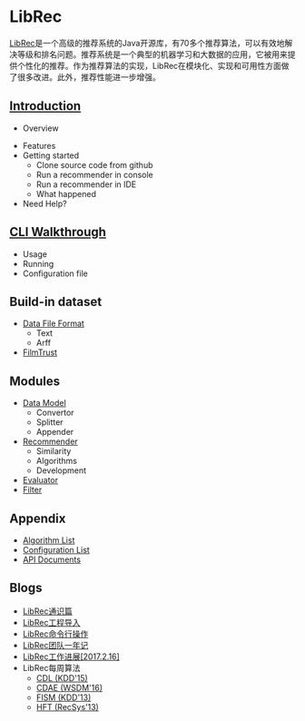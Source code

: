 # LibRec
[LibRec](http://www.librec.net)是一个高级的推荐系统的Java开源库，有70多个推荐算法，可以有效地解决等级和排名问题。推荐系统是一个典型的机器学习和大数据的应用，它被用来提供个性化的推荐。作为推荐算法的实现，LibRec在模块化、实现和可用性方面做了很多改进。此外，推荐性能进一步增强。

## [Introduction](http://wiki.librec.net/doku.php?id=introduction)
+ Overview
- Features
- Getting started
    - Clone source code from github
    - Run a recommender in console
    - Run a recommender in IDE
    - What happened
- Need Help?

## [CLI Walkthrough](http://wiki.librec.net/doku.php?id=CLIWalkthrough)
  + Usage
  + Running
  + Configuration file

## Build-in dataset
  + [Data File Format](http://wiki.librec.net/doku.php?id=DataFileFormat)
     - Text
     - Arff
  + [FilmTrust](http://wiki.librec.net/doku.php?id=FilmTrust)


## Modules
+ [Data Model](http://wiki.librec.net/doku.php?id=DataModel)
  - Convertor
  - Splitter
  - Appender
+ [Recommender](http://wiki.librec.net/doku.php?id=Recommender)
    - Similarity
    - Algorithms
    - Development
+ [Evaluator](http://wiki.librec.net/doku.php?id=Evaluator)
+ [Filter](http://wiki.librec.net/doku.php?id=Filter)


## Appendix
+ [Algorithm List](http://wiki.librec.net/doku.php?id=AlgorithmList)
+ [Configuration List](http://wiki.librec.net/doku.php?id=ConfigurationList)
+ [API Documents](http://librec.net/doc/librec-v2.0/)

## Blogs
+ [LibRec通识篇](http://mp.weixin.qq.com/s/AB39ihVWXYHRbeODbGO-2g)
+ [LibRec工程导入](http://mp.weixin.qq.com/s/OyYn5_4GYAbF0L0SFgsHVQ)
+ [LibRec命令行操作](http://mp.weixin.qq.com/s/xnkg6BGyUUKmbs009p8XCw)
+ [LibRec团队一年记](http://mp.weixin.qq.com/s/vDnca1FMW9vVrFDgti_1IA)
+ [LibRec工作进展[2017.2.16]](http://mp.weixin.qq.com/s/WJP32VSChT4y_ofIBhbZ4A)
+ LibRec每周算法
  + [CDL (KDD'15)](https://mp.weixin.qq.com/s/AqgxnfR4h1FBRmmEe6uPqQ)
  + [CDAE (WSDM'16)](https://mp.weixin.qq.com/s/qwDIvXlpP5UIBTwtpqhYsg)
  + [FISM (KDD'13)](https://mp.weixin.qq.com/s/gHKOArFzUM9Zn8hEsA-1wQ)
  + [HFT (RecSys'13)](https://mp.weixin.qq.com/s/7yjA3_oCI5nSH4tv04BIhQ)

